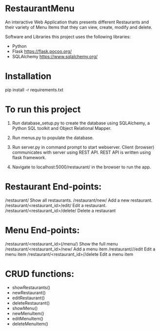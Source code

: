 # RestaurantMenu
  An interactive Web Application thats presents different Restaurants and their variety of Menu Items that they can view, create, modify and delete.

Software and Libraries this project uses the following libraries:

* Python
* Flask https://flask.pocoo.org/
* SQLAlchemy https://www.sqlalchemy.org/

# Installation

pip install -r requirements.txt

# To run this project

1. Run database_setup.py to create the database using SQLAlchemy, a Python SQL toolkit and Object Relational Mapper.

2. Run menus.py to populate the database.

3. Run server.py in command prompt to start webserver. Client (browser) communicates with server using REST API. REST API is written using flask framework.

4. Navigate to localhost:5000/restaurant/ in the browser to run the app.

# Restaurant End-points:
/restaurant/                          Show all restaurants.
/restaurant/new/                      Add a new restaurant.
/restaurant/<restaurant_id>/edit/     Edit a restaurant.
/restaurant/<restaurant_id>/delete/   Delete a restaurant

# Menu End-points:
/restaurant/<restaurant_id>(/menu/)              Show the full menu
/restaurant/<restaurant_id>/new/                 Add a menu item
/restaurant/<restaurant-id>/<menuid>/edit        Edit a menu item
/restaurant/<restaurant_id>/<menuid>/delete      Edit a menu item
  
# CRUD functions:
* showRestaurants()
* newRestaurant()
* editRestaurant()
* deleteRestaurant()
* showMenu()
* newMenuItem()
* editMenuItem()
* deleteMenuItem()
